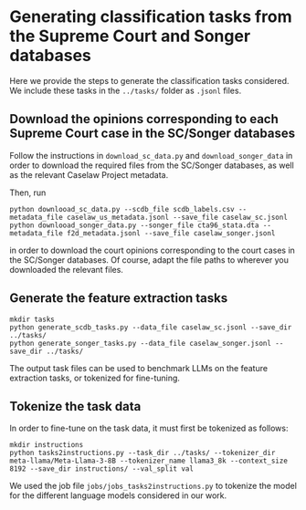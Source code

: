 # Generating classification tasks from the Supreme Court and Songer databases

Here we provide the steps to generate the classification tasks considered.
We include these tasks in the `../tasks/` folder as `.jsonl` files.

## Download the opinions corresponding to each Supreme Court case in the SC/Songer databases

Follow the instructions in `download_sc_data.py` and `download_songer_data` in order to download the
required files from the SC/Songer databases, as well as the relevant Caselaw Project metadata.

Then, run

```
python downlooad_sc_data.py --scdb_file scdb_labels.csv --metadata_file caselaw_us_metadata.jsonl --save_file caselaw_sc.jsonl
python downlooad_songer_data.py --songer_file cta96_stata.dta --metadata_file f2d_metadata.jsonl --save_file caselaw_songer.jsonl
```

in order to download the court opinions corresponding to the court cases in the SC/Songer databases.
Of course, adapt the file paths to wherever you downloaded the relevant files. 

## Generate the feature extraction tasks

```
mkdir tasks
python generate_scdb_tasks.py --data_file caselaw_sc.jsonl --save_dir ../tasks/
python generate_songer_tasks.py --data_file caselaw_songer.jsonl --save_dir ../tasks/
```

The output task files can be used to benchmark LLMs on the feature extraction tasks, or
tokenized for fine-tuning.

## Tokenize the task data

In order to fine-tune on the task data, it must first be tokenized as follows:

```
mkdir instructions
python tasks2instructions.py --task_dir ../tasks/ --tokenizer_dir meta-llama/Meta-Llama-3-8B --tokenizer_name llama3_8k --context_size 8192 --save_dir instructions/ --val_split val
```

We used the job file `jobs/jobs_tasks2instructions.py` to tokenize the model for the different language models considered in our work. 